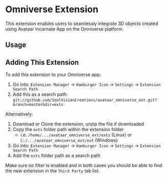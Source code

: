 # Omniverse Extension
This extension enables users to seamlessly integrate 3D objects created using Avataar Incarnate App on the Omniverse platform.

## Usage





## Adding This Extension

To add this extension to your Omniverse app:
1. Go into: `Extension Manager` -> `Hamburger Icon` -> `Settings` -> `Extension Search Path`
2. Add this as a search path: `git://github.com/SoulVisionCreations/avataar_omniverse_ext.git?branch=master&dir=exts`

Alternatively:
1. Download or Clone the extension, unzip the file if downloaded
2. Copy the `exts` folder path within the extension folder
    - i.e. `/home/.../avataar_omniverse_ext/exts` (Linux) or `C:/.../avataar_omniverse_ext/ext` (Windows)
3. Go into: `Extension Manager` -> `Hamburger Icon` -> `Settings` -> `Extension Search Path`
4. Add the `exts` folder path as a search path

Make sure no filter is enabled and in both cases you should be able to find the new extension in the `Third Party` tab list.
